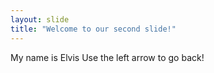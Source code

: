 ```yaml
---
layout: slide
title: "Welcome to our second slide!"
---
```

My name is Elvis
Use the left arrow to go back!
